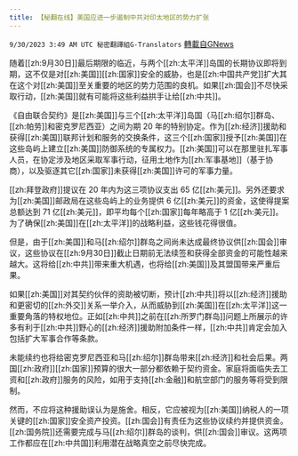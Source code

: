 ```yaml
---
title: 【秘翻在线】美国应进一步遏制中共对印太地区的势力扩张
---
```

`9/30/2023 3:49 AM UTC 秘密翻譯組G-Translators` [轉載自GNews](https://gnews.org/articles/1758756)

        
随着[[zh:9月30日]]最后期限的临近，与两个[[zh:太平洋]]岛国的长期协议即将到期，这不仅是对[[zh:美国]][[zh:国家]]安全的威胁，也是[[zh:中国共产党]]扩大其在这个对[[zh:美国]]至关重要的地区的势力范围的良机。如果[[zh:国会]]不尽快采取行动，[[zh:美国]]就有可能将这些利益拱手让给[[zh:中共]]。

《自由联合契约》是[[zh:美国]]与三个[[zh:太平洋]]岛国（马[[zh:绍尔]]群岛、[[zh:帕劳]]和密克罗尼西亚）之间为期 20 年的特别协定。作为[[zh:经济]]援助和获得[[zh:美国]]联邦计划和服务的交换条件，这三个[[zh:国家]]授予[[zh:美国]]在这些岛屿上建立[[zh:美国]]防御系统的专属权力。[[zh:美国]]可以在那里驻扎军事人员，在协定涉及地区采取军事行动，征用土地作为[[zh:军事基地]]（基于协商），以及驱逐其它[[zh:国家]]未获得[[zh:美国]]许可的军事力量。

[[zh:拜登政府]]提议在 20 年内为这三项协议支出 65 亿[[zh:美元]]。另外还要求为[[zh:美国]]邮政局在这些岛屿上的业务提供 6 亿[[zh:美元]]的资金，这使得提案总额达到 71 亿[[zh:美元]]，即平均每个[[zh:国家]]每年略高于 1 亿[[zh:美元]]。为了确保[[zh:美国]]在[[zh:太平洋]]的战略利益，这些钱花得很值。

但是，由于[[zh:美国]]和马[[zh:绍尔]]群岛之间尚未达成最终协议供[[zh:国会]]审议，这些协议在[[zh:9月30日]]截止日期前无法续签和获得全部资金的可能性越来越大。这将给[[zh:中共]]带来重大机遇，也将给[[zh:美国]]及其盟国带来严重后果。

如果[[zh:美国]]对其契约伙伴的资助被切断，预计[[zh:中共]]将以[[zh:经济]]援助和更密切的[[zh:外交]]关系一举介入，从而威胁到[[zh:美国]]在[[zh:太平洋]]这一重要角落的特权地位。正如[[zh:中共]]之前在[[zh:所罗门群岛]]问题上所展示的许多有利于[[zh:中共]]野心的[[zh:经济]]援助附加条件一样，[[zh:中共]]肯定会加入包括扩大军事合作等条款。

未能续约也将给密克罗尼西亚和马[[zh:绍尔]]群岛带来[[zh:经济]]和社会后果。两国[[zh:政府]][[zh:国家]]预算的很大一部分都依赖于契约资金。家庭将面临失去工资和[[zh:政府]]服务的风险，如用于支持[[zh:金融]]和航空部门的服务等将受到限制。

然而，不应将这种援助误认为是施舍。相反，它应被视为[[zh:美国]]纳税人的一项关键的[[zh:国家]]安全资产投资。[[zh:国会]]有责任为这些协议续约并提供资金。[[zh:国务院]]还需要完成与马[[zh:绍尔]]群岛的谈判，供[[zh:国会]]审议。这两项工作都应在[[zh:中共国]]利用潜在战略真空之前尽快完成。
